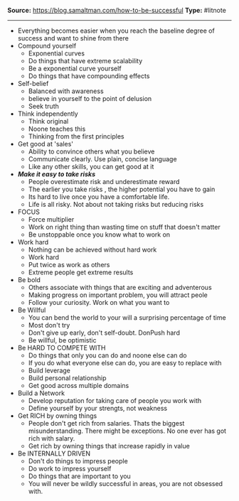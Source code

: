 ---
---
**Source:** https://blog.samaltman.com/how-to-be-successful
**Type:** #litnote 

----
- Everything becomes easier when you reach the baseline degree of success and want to shine from there
- Compound yourself
	- Exponential curves
	- Do things that have extreme scalability
	- Be a exponential curve yourself
	- Do things that have compounding effects
- Self-belief
	- Balanced with awareness
	- believe in yourself to the point of delusion
	- Seek truth
- Think independently
	- Think original
	- Noone teaches this
	- Thinking from the first principles
- Get good at 'sales'
	- Ability to convince others what you believe
	- Communicate clearly. Use plain, concise language
	- Like any other skills, you can get good at it
- ***Make it easy to take risks***
	- People overestimate risk and underestimate reward
	- The earlier you take risks , the higher potential you have to gain
	- Its hard to live once you have a comfortable life. 
	- Life is all risky. Not about not taking risks but reducing risks
- FOCUS
	- Force multiplier
	- Work on right thing than wasting time on stuff that doesn't matter
	- Be unstoppable once you know what to work on
- Work hard
	- Nothing can be achieved without hard work
	- Work hard
	- Put twice as work as others
	- Extreme people get extreme results
- Be bold
	- Others associate with things that are exciting and adventerous
	- Making progress on important problem, you will attract peole
	- Follow your curiosity. Work on what you want to
- Be Willful
	- You can bend the world to your will a surprising percentage of time
	- Most don't try
	- Don't give up early, don't self-doubt. DonPush hard
	- Be willful, be optimistic
- Be HARD TO COMPETE WITH
	- Do things that only you can do and noone else can do
	- If you do what everyone else can do, you are easy to replace with
	- Build leverage
	- Build personal relationship
	- Get good across multiple domains
- Build a Network
	- Develop reputation for taking care of people you work with
	- Define yourself by your strengts, not weakness
- Get RICH by owning things
	- People don't get rich from salaries. Thats the biggest misunderstanding. There might be exceptions. No one ever has got rich with salary.
	- Get rich by owning things that increase rapidly in value
- Be INTERNALLY DRIVEN
	- Don't do things to impress people
	- Do work to impress yourself
	- Do things that are important to you
	- You will never be wildly successful in areas, you are not obsessed with. 